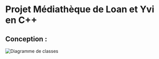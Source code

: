 # Projet Médiathèque de Loan et Yvi en C++

## Conception :
![Diagramme de classes](https://github.com/user-attachments/assets/b8112d38-c110-4a2f-9500-6635a3e9cad1)
